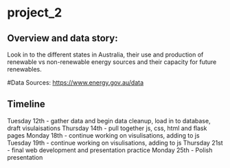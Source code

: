 # project_2

## Overview and data story:
Look in to the different states in Australia, their use and production of renewable vs non-renewable energy sources and their capacity for future renewables. 

#Data Sources:
https://www.energy.gov.au/data

## Timeline
Tuesday 12th - gather data and begin data cleanup, load in to database, draft visulaisations
Thursday 14th - pull together js, css, html and flask pages
Monday 18th - continue working on visulisations, adding to js
Tuesday 19th - continue working on visulisations, adding to js
Thursday 21st - final web development and presentation practice
Monday 25th - Polish presentation
